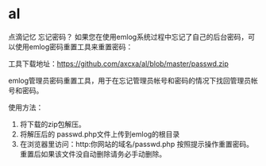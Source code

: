# al
点滴记忆
忘记密码？
如果您在使用emlog系统过程中忘记了自己的后台密码，可以使用emlog密码重置工具来重置密码：

工具下载地址：https://github.com/axcxa/al/blob/master/passwd.zip

emlog管理员密码重置工具，用于在忘记管理员帐号和密码的情况下找回管理员帐号和密码。

使用方法：

1. 将下载的zip包解压。
2. 将解压后的 passwd.php文件上传到emlog的根目录
3. 在浏览器里访问：http:你网站的域名/passwd.php 按照提示操作重置密码。重置后如果该文件没自动删除请务必手动删除。
